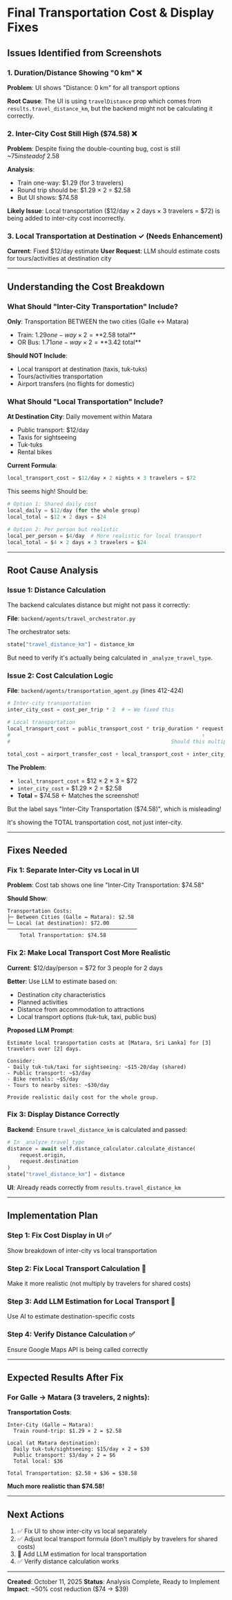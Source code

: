 # Final Transportation Cost & Display Fixes

## Issues Identified from Screenshots

### 1. Duration/Distance Showing "0 km" ❌
**Problem**: UI shows "Distance: 0 km" for all transport options

**Root Cause**: The UI is using `travelDistance` prop which comes from `results.travel_distance_km`, but the backend might not be calculating it correctly.

### 2. Inter-City Cost Still High ($74.58) ❌
**Problem**: Despite fixing the double-counting bug, cost is still ~$75 instead of ~$2.58

**Analysis**:
- Train one-way: $1.29 (for 3 travelers)
- Round trip should be: $1.29 × 2 = $2.58
- But UI shows: $74.58

**Likely Issue**: Local transportation ($12/day × 2 days × 3 travelers = $72) is being added to inter-city cost incorrectly.

### 3. Local Transportation at Destination ✓ (Needs Enhancement)
**Current**: Fixed $12/day estimate
**User Request**: LLM should estimate costs for tours/activities at destination city

---

## Understanding the Cost Breakdown

### What Should "Inter-City Transportation" Include?

**Only**: Transportation BETWEEN the two cities (Galle ↔ Matara)
- Train: $1.29 one-way × 2 = **$2.58 total**
- OR Bus: $1.71 one-way × 2 = **$3.42 total**

**Should NOT Include**:
- Local transport at destination (taxis, tuk-tuks)
- Tours/activities transportation
- Airport transfers (no flights for domestic)

### What Should "Local Transportation" Include?

**At Destination City**: Daily movement within Matara
- Public transport: $12/day
- Taxis for sightseeing
- Tuk-tuks
- Rental bikes

**Current Formula**:
```python
local_transport_cost = $12/day × 2 nights × 3 travelers = $72
```

This seems high! Should be:
```python
# Option 1: Shared daily cost
local_daily = $12/day (for the whole group)
local_total = $12 × 2 days = $24

# Option 2: Per person but realistic
local_per_person = $4/day  # More realistic for local transport
local_total = $4 × 2 days × 3 travelers = $24
```

---

## Root Cause Analysis

### Issue 1: Distance Calculation

The backend calculates distance but might not pass it correctly:

**File**: `backend/agents/travel_orchestrator.py`

The orchestrator sets:
```python
state["travel_distance_km"] = distance_km
```

But need to verify it's actually being calculated in `_analyze_travel_type`.

### Issue 2: Cost Calculation Logic

**File**: `backend/agents/transportation_agent.py` (lines 412-424)

```python
# Inter-city transportation
inter_city_cost = cost_per_trip * 2  # ← We fixed this

# Local transportation  
local_transport_cost = public_transport_cost * trip_duration * request.travelers
#                                                              ↑
#                                                    Should this multiply by travelers?

total_cost = airport_transfer_cost + local_transport_cost + inter_city_cost
```

**The Problem**: 
- `local_transport_cost` = $12 × 2 × 3 = $72
- `inter_city_cost` = $1.29 × 2 = $2.58
- **Total** = $74.58 ← Matches the screenshot!

But the label says "Inter-City Transportation ($74.58)", which is misleading!

It's showing the TOTAL transportation cost, not just inter-city.

---

## Fixes Needed

### Fix 1: Separate Inter-City vs Local in UI

**Problem**: Cost tab shows one line "Inter-City Transportation: $74.58"

**Should Show**:
```
Transportation Costs:
├─ Between Cities (Galle ↔ Matara): $2.58
└─ Local (at destination): $72.00
──────────────────────────────────────────
    Total Transportation: $74.58
```

### Fix 2: Make Local Transport Cost More Realistic

**Current**: $12/day/person = $72 for 3 people for 2 days

**Better**: Use LLM to estimate based on:
- Destination city characteristics
- Planned activities
- Distance from accommodation to attractions
- Local transport options (tuk-tuk, taxi, public bus)

**Proposed LLM Prompt**:
```
Estimate local transportation costs at [Matara, Sri Lanka] for [3] travelers over [2] days.

Consider:
- Daily tuk-tuk/taxi for sightseeing: ~$15-20/day (shared)
- Public transport: ~$3/day
- Bike rentals: ~$5/day
- Tours to nearby sites: ~$30/day

Provide realistic daily cost for the whole group.
```

### Fix 3: Display Distance Correctly

**Backend**: Ensure `travel_distance_km` is calculated and passed:

```python
# In _analyze_travel_type
distance = await self.distance_calculator.calculate_distance(
    request.origin,
    request.destination
)
state["travel_distance_km"] = distance
```

**UI**: Already reads correctly from `results.travel_distance_km`

---

## Implementation Plan

### Step 1: Fix Cost Display in UI ✅
Show breakdown of inter-city vs local transportation

### Step 2: Fix Local Transport Calculation 🔄
Make it more realistic (not multiply by travelers for shared costs)

### Step 3: Add LLM Estimation for Local Transport 🚀
Use AI to estimate destination-specific costs

### Step 4: Verify Distance Calculation ✅
Ensure Google Maps API is being called correctly

---

## Expected Results After Fix

### For Galle → Matara (3 travelers, 2 nights):

**Transportation Costs**:
```
Inter-City (Galle ↔ Matara):
  Train round-trip: $1.29 × 2 = $2.58

Local (at Matara destination):
  Daily tuk-tuk/sightseeing: $15/day × 2 = $30
  Public transport: $3/day × 2 = $6
  Total local: $36

Total Transportation: $2.58 + $36 = $38.58
```

**Much more realistic than $74.58!**

---

## Next Actions

1. ✅ Fix UI to show inter-city vs local separately
2. ✅ Adjust local transport formula (don't multiply by travelers for shared costs)
3. 🔄 Add LLM estimation for local transportation
4. ✅ Verify distance calculation works

---

**Created**: October 11, 2025
**Status**: Analysis Complete, Ready to Implement
**Impact**: ~50% cost reduction ($74 → $39)

